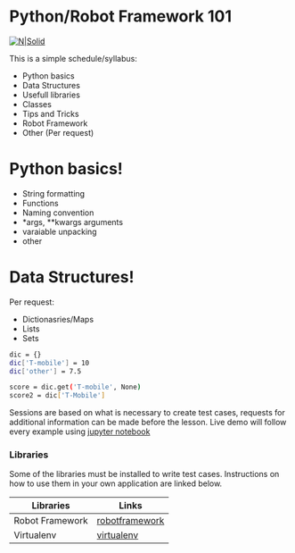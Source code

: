 # Python/Robot Framework 101

[![N|Solid](https://static1.squarespace.com/static/536703e7e4b03af4b79eaaaf/t/546d037be4b02689ea8895b9/1416430468142/T-Mobile.png?format=100w)](https://nodesource.com/products/nsolid)

This is a simple schedule/syllabus: 

  - Python basics
  - Data Structures
  - Usefull libraries 
  - Classes
  - Tips and Tricks
  - Robot Framework
  - Other (Per request)

# Python basics!

  - String formatting
  - Functions
  - Naming convention
  - *args, **kwargs arguments
  - varaiable unpacking
  - other

# Data Structures!
Per request:
  - Dictionasries/Maps
  - Lists
  - Sets

```sh
dic = {}
dic['T-mobile'] = 10
dic['other'] = 7.5

score = dic.get('T-mobile', None)
score2 = dic['T-Mobile']
```
Sessions are based on what is necessary to create test cases, requests for additional information can be made before the lesson. Live demo will follow every example using [jupyter notebook][df1]


### Libraries

Some of the libraries must be installed to write test cases. Instructions on how to use them in your own application are linked below.

| Libraries | Links |
| ------ | ------ |
| Robot Framework | [robotframework][Rbfr] |
| Virtualenv | [virtualenv][virtualenv] |


   [dill]: <https://github.com/joemccann/dillinger>
   [git-repo-url]: <https://github.com/joemccann/dillinger.git>
   [jupyter notebook]: <http://daringfireball.net>
   [df1]: <http://daringfireball.net/projects/markdown/>
   [markdown-it]: <https://github.com/markdown-it/markdown-it>
   [Ace Editor]: <http://ace.ajax.org>
   [node.js]: <http://nodejs.org>
   [Twitter Bootstrap]: <http://twitter.github.com/bootstrap/>
   [jQuery]: <http://jquery.com>
   [@tjholowaychuk]: <http://twitter.com/tjholowaychuk>
   [express]: <http://expressjs.com>
   [AngularJS]: <http://angularjs.org>
   [Gulp]: <http://gulpjs.com>

   [Rbfr]: <http://robotframework.org/>
   [virtualenv]: <https://virtualenv.pypa.io/en/stable/>
   [PlGd]: <https://github.com/joemccann/dillinger/tree/master/plugins/googledrive/README.md>
   [PlOd]: <https://github.com/joemccann/dillinger/tree/master/plugins/onedrive/README.md>
   [PlMe]: <https://github.com/joemccann/dillinger/tree/master/plugins/medium/README.md>
   [PlGa]: <https://github.com/RahulHP/dillinger/blob/master/plugins/googleanalytics/README.md>
